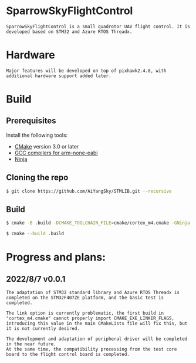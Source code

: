 # SparrowSkyFlightControl

    SparrowSkyFlightControl is a small quadrotor UAV flight control. It is developed based on STM32 and Azure RTOS Threadx.

# Hardware

    Major features will be developed on top of pixhawk2.4.8, with additional hardware support added later.

# Build

## Prerequisites
 
Install the following tools:

* [CMake](https://cmake.org/download/) version 3.0 or later
* [GCC compilers for arm-none-eabi](https://developer.arm.com/tools-and-software/open-source-software/developer-tools/gnu-toolchain/gnu-rm/downloads)
* [Ninja](https://ninja-build.org/)

## Cloning the repo

```bash
$ git clone https://github.com/AiYangSky/STMLIB.git --recursive
```

## Build 
```bash
$ cmake -B .build -DCMAKE_TOOLCHAIN_FILE=cmake/cortex_m4.cmake -GNinja .

$ cmake --build .build
```

# Progress and plans:

## 2022/8/7 v0.0.1

    The adaptation of STM32 standard library and Azure RTOS Threadx is completed on the STM32F407ZE platform, and the basic test is completed.

    The link option is currently problematic, the first build in "cortex_m4.cmake" cannot properly import CMAKE_EXE_LINKER_FLAGS, introducing this value in the main CMakeLists file will fix this, but it is not currently desired.

    The development and adaptation of peripheral driver will be completed in the near future.
    At the same time, the compatibility processing from the test core board to the flight control board is completed.
